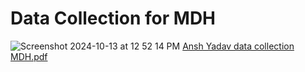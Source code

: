 # Data Collection for MDH 
![Screenshot 2024-10-13 at 12 52 14 PM](https://github.com/user-attachments/assets/9ac9821c-ec46-43da-9447-f9ca4191e0a3)
[Ansh Yadav data collection MDH.pdf](https://github.com/user-attachments/files/17356375/Ansh.Yadav.data.collection.MDH.pdf)
